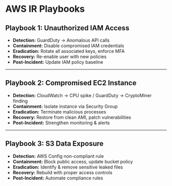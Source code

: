 # AWS IR Playbooks

## Playbook 1: Unauthorized IAM Access
- **Detection:** GuardDuty → Anomalous API calls
- **Containment:** Disable compromised IAM credentials
- **Eradication:** Rotate all associated keys, enforce MFA
- **Recovery:** Re-enable user with new policies
- **Post-Incident:** Update IAM policy baseline

---

## Playbook 2: Compromised EC2 Instance
- **Detection:** CloudWatch → CPU spike / GuardDuty → CryptoMiner finding
- **Containment:** Isolate instance via Security Group
- **Eradication:** Terminate malicious processes
- **Recovery:** Restore from clean AMI, patch vulnerabilities
- **Post-Incident:** Strengthen monitoring & alerts

---

## Playbook 3: S3 Data Exposure
- **Detection:** AWS Config non-compliant rule
- **Containment:** Block public access, update bucket policy
- **Eradication:** Identify & remove sensitive leaked files
- **Recovery:** Rebuild with proper access controls
- **Post-Incident:** Automate compliance rules
